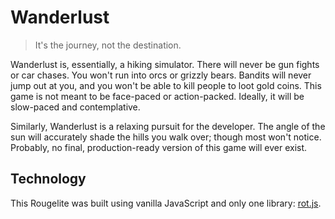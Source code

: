 # Wanderlust

> It's the journey, not the destination.

Wanderlust is, essentially, a hiking simulator. There will never be gun fights or car chases. You won't run into orcs or grizzly bears. Bandits will never jump out at you, and you won't be able to kill people to loot gold coins. This game is not meant to be face-paced or action-packed. Ideally, it will be slow-paced and contemplative.

Similarly, Wanderlust is a relaxing pursuit for the developer. The angle of the sun will accurately shade the hills you walk over; though most won't notice. Probably, no final, production-ready version of this game will ever exist.


## Technology

This Rougelite was built using vanilla JavaScript and only one library: [rot.js](https://github.com/ondras/rot.js).
